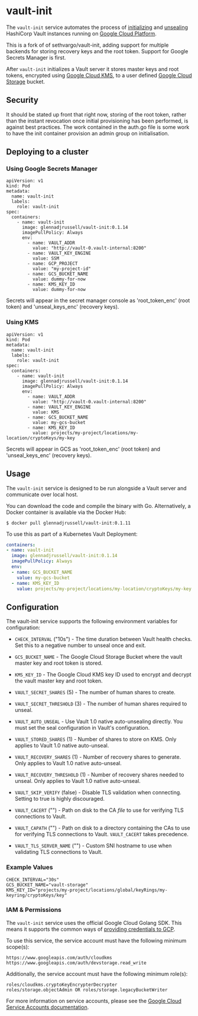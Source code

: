 # vault-init

The `vault-init` service automates the process of [initializing](https://www.vaultproject.io/docs/commands/operator/init.html) and [unsealing](https://www.vaultproject.io/docs/concepts/seal.html#unsealing) HashiCorp Vault instances running on [Google Cloud Platform](https://cloud.google.com).

This is a fork of of sethvargo/vault-init, adding support for multiple backends for storing recovery keys and the root token. Support for Google Secrets Manager is first.

After `vault-init` initializes a Vault server it stores master keys and root tokens, encrypted using [Google Cloud KMS](https://cloud.google.com/kms), to a user defined [Google Cloud Storage](https://cloud.google.com/storage) bucket.

## Security
It should be stated up front that right now, storing of the root token, rather than the instant revocation once initial provisioning has been performed, is against best practices. The work contained in the auth.go file is some work to have the init container provision an admin group on initialisation.

## Deploying to a cluster
### Using Google Secrets Manager

```
apiVersion: v1
kind: Pod
metadata:
  name: vault-init
  labels:
    role: vault-init
spec:
  containers:
    - name: vault-init
      image: glennadjrussell/vault-init:0.1.14
      imagePullPolicy: Always
      env:
        - name: VAULT_ADDR
          value: "http://vault-0.vault-internal:8200"
        - name: VAULT_KEY_ENGINE
          value: SSM
        - name: GCP_PROJECT
          value: "my-project-id"
        - name: GCS_BUCKET_NAME
          value: dummy-for-now
        - name: KMS_KEY_ID
          value: dummy-for-now
```

Secrets will appear in the secret manager console as 'root_token_enc' (root token) and 'unseal_keys_enc' (recovery keys).

### Using KMS

```
apiVersion: v1
kind: Pod
metadata:
  name: vault-init
  labels:
    role: vault-init
spec:
  containers:
    - name: vault-init
      image: glennadjrussell/vault-init:0.1.14
      imagePullPolicy: Always
      env:
        - name: VAULT_ADDR
          value: "http://vault-0.vault-internal:8200"
        - name: VAULT_KEY_ENGINE
          value: KMS
        - name: GCS_BUCKET_NAME
          value: my-gcs-bucket
        - name: KMS_KEY_ID
          value: projects/my-project/locations/my-location/cryptoKeys/my-key
```

Secrets will appear in GCS as 'root_token_enc' (root token) and 'unseal_keys_enc' (recovery keys).

## Usage

The `vault-init` service is designed to be run alongside a Vault server and
communicate over local host.

You can download the code and compile the binary with Go. Alternatively, a
Docker container is available via the Docker Hub:

```text
$ docker pull glennadjrussell/vault-init:0.1.11
```

To use this as part of a Kubernetes Vault Deployment:

```yaml
containers:
- name: vault-init
  image: glennadjrussell/vault-init:0.1.14
  imagePullPolicy: Always
  env:
  - name: GCS_BUCKET_NAME
    value: my-gcs-bucket
  - name: KMS_KEY_ID
    value: projects/my-project/locations/my-location/cryptoKeys/my-key
```

## Configuration

The vault-init service supports the following environment variables for configuration:

- `CHECK_INTERVAL` ("10s") - The time duration between Vault health checks. Set
  this to a negative number to unseal once and exit.

- `GCS_BUCKET_NAME` - The Google Cloud Storage Bucket where the vault master key
  and root token is stored.

- `KMS_KEY_ID` - The Google Cloud KMS key ID used to encrypt and decrypt the
  vault master key and root token.

- `VAULT_SECRET_SHARES` (5) - The number of human shares to create.

- `VAULT_SECRET_THRESHOLD` (3) - The number of human shares required to unseal.

- `VAULT_AUTO_UNSEAL` - Use Vault 1.0 native auto-unsealing directly. You must
  set the seal configuration in Vault's configuration.

- `VAULT_STORED_SHARES` (1) - Number of shares to store on KMS. Only applies to
  Vault 1.0 native auto-unseal.

- `VAULT_RECOVERY_SHARES` (1) - Number of recovery shares to generate. Only
  applies to Vault 1.0 native auto-unseal.

- `VAULT_RECOVERY_THRESHOLD` (1) - Number of recovery shares needed to unseal.
  Only applies to Vault 1.0 native auto-unseal.

- `VAULT_SKIP_VERIFY` (false) - Disable TLS validation when connecting. Setting
  to true is highly discouraged.

- `VAULT_CACERT` ("") - Path on disk to the CA _file_ to use for verifying TLS
  connections to Vault.

- `VAULT_CAPATH` ("") - Path on disk to a directory containing the CAs to use
  for verifying TLS connections to Vault. `VAULT_CACERT` takes precedence.

- `VAULT_TLS_SERVER_NAME` ("") - Custom SNI hostname to use when validating TLS
  connections to Vault.

### Example Values

```
CHECK_INTERVAL="30s"
GCS_BUCKET_NAME="vault-storage"
KMS_KEY_ID="projects/my-project/locations/global/keyRings/my-keyring/cryptoKeys/key"
```

### IAM &amp; Permissions

The `vault-init` service uses the official Google Cloud Golang SDK. This means
it supports the common ways of [providing credentials to GCP][cloud-creds].

To use this service, the service account must have the following minimum
scope(s):

```text
https://www.googleapis.com/auth/cloudkms
https://www.googleapis.com/auth/devstorage.read_write
```

Additionally, the service account must have the following minimum role(s):

```text
roles/cloudkms.cryptoKeyEncrypterDecrypter
roles/storage.objectAdmin OR roles/storage.legacyBucketWriter
```

For more information on service accounts, please see the
[Google Cloud Service Accounts documentation][service-accounts].

[cloud-creds]: https://cloud.google.com/docs/authentication/production#providing_credentials_to_your_application
[service-accounts]: https://cloud.google.com/compute/docs/access/service-accounts

